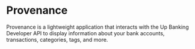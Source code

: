 # Provenance
Provenance is a lightweight application that interacts with the Up Banking Developer API to display information about your bank accounts, transactions, categories, tags, and more.